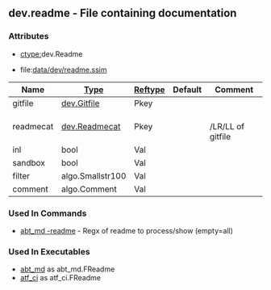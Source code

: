 ## dev.readme - File containing documentation


### Attributes
<a href="#attributes"></a>
* [ctype:](/txt/ssimdb/dmmeta/ctype.md)dev.Readme

* file:[data/dev/readme.ssim](/data/dev/readme.ssim)

|Name|[Type](/txt/ssimdb/dmmeta/ctype.md)|[Reftype](/txt/ssimdb/dmmeta/reftype.md)|Default|Comment|
|---|---|---|---|---|
|gitfile|[dev.Gitfile](/txt/ssimdb/dev/gitfile.md)|Pkey|
|readmecat|[dev.Readmecat](/txt/ssimdb/dev/readmecat.md)|Pkey||<br>/LR/LL of gitfile|
|inl|bool|Val|
|sandbox|bool|Val|
|filter|algo.Smallstr100|Val|
|comment|algo.Comment|Val|

### Used In Commands
<a href="#used-in-commands"></a>
* [abt_md -readme](/txt/exe/abt_md/README.md) - Regx of readme to process/show (empty=all)

### Used In Executables
<a href="#used-in-executables"></a>
* [abt_md](/txt/exe/abt_md/README.md) as abt_md.FReadme
* [atf_ci](/txt/exe/atf_ci/README.md) as atf_ci.FReadme

